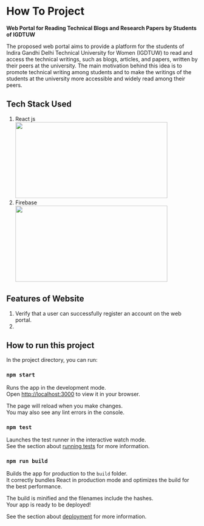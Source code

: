 # How To Project

**Web Portal for Reading Technical Blogs and Research Papers by Students of IGDTUW**

The proposed web portal aims to provide a platform for the students of Indira Gandhi Delhi Technical University for Women (IGDTUW) to read and access the technical writings, such as blogs, articles, and papers, written by their peers at the university. The main motivation behind this idea is to promote technical writing among students and to make the writings of the students at the university more accessible and widely read among their peers.

## Tech Stack Used
1. React js <br/>
   <img src="https://upload.wikimedia.org/wikipedia/commons/a/a7/React-icon.svg" width='400' height='200'>
2. Firebase <br/>
   <img src="https://images.app.goo.gl/241DUjWUj3toVDiE7" width='400' height='200'>

## Features of Website
1. Verify that a user can successfully register an account on the web portal.
2. 
   
## How to run this project

In the project directory, you can run:

### `npm start`

Runs the app in the development mode.\
Open [http://localhost:3000](http://localhost:3000) to view it in your browser.

The page will reload when you make changes.\
You may also see any lint errors in the console.

### `npm test`

Launches the test runner in the interactive watch mode.\
See the section about [running tests](https://facebook.github.io/create-react-app/docs/running-tests) for more information.

### `npm run build`

Builds the app for production to the `build` folder.\
It correctly bundles React in production mode and optimizes the build for the best performance.

The build is minified and the filenames include the hashes.\
Your app is ready to be deployed!

See the section about [deployment](https://facebook.github.io/create-react-app/docs/deployment) for more information.
